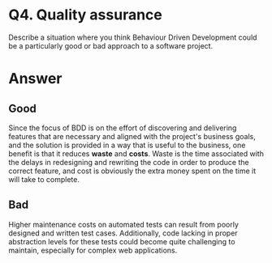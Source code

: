 # Q4. Quality assurance

Describe a situation where you think Behaviour Driven Development could be a particularly good or bad approach to a software project.

# Answer

## Good

Since the focus of BDD is on the effort of discovering and delivering features that are necessary and aligned with the project's business goals, and the solution is provided in a way that is useful to the business, one benefit is that it reduces **waste** and **costs**. Waste is the time associated with the delays in redesigning and rewriting the code in order to produce the correct feature, and cost is obviously the extra money spent on the time it will take to complete.

## Bad

Higher maintenance costs on automated tests can result from poorly designed and written test cases. Additionally, code lacking in proper abstraction levels for these tests could become quite challenging to maintain, especially for complex web applications.

